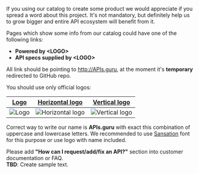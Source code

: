 If you using our catalog to create some product we would appreciate if you spread a word about this project.
It's not mandatory, but definitely help us to grow bigger and entire API ecosystem will benefit from it.

Pages which show some info from our catalog could have one of the following links:
 - **Powered by \<LOGO\>**
 - **API specs supplied by \<LOGO\>**

All link should be pointing to http://APIs.guru, at the moment it's **temporary** redirected to GitHub repo.

You should use only official logos:

| [Logo]| [Horizontal logo]| [Vertical logo]|
|-------|------------------|----------------|
|![Logo]|![Horizontal logo]|![Vertical logo]|

Correct way to write our name is **APIs.guru** with exact this combination of uppercase and lowercase letters.
We recommended to use [Sansation](http://www.dafont.com/sansation.font) font for this purpose or use logo with name included.

Please add **"How can I request/add/fix an API?"** section into customer documentation or FAQ.
<BR>**TBD**: Create sample text.

[Logo]: https://apis-guru.github.io/api-models/branding/logo.svg "Logo"
[Vertical logo]: https://apis-guru.github.io/api-models/branding/logo_vertical.svg "Vertical logo"
[Horizontal logo]: https://apis-guru.github.io/api-models/branding/logo_horizontal.svg "Horizontal logo"
